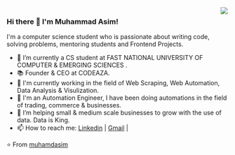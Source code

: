 <img align='right' src="https://github-readme-stats.vercel.app/api?username=muhamdasim&show_icons=true&theme=light">

### Hi there :wave: I'm Muhammad Asim! 

I'm a computer science student who is passionate about writing code, solving problems, mentoring students and Frontend Projects.

- 🔭 I’m currently a CS student at FAST NATIONAL UNIVERSITY OF COMPUTER & EMERGING SCIENCES .
- 📚 Founder & CEO at CODEAZA.
- 🔭 I'm currently working in the field of Web Scraping, Web Automation, Data Analysis & Visulization.
- 🔭 I'm an Automation Engineer, I have been doing automations in the field of trading, commerce & businesses.
- 👯 I’m helping small & medium scale businesses to grow with the use of data. Data is King. 
- 📫 How to reach me: [Linkedin](https://www.linkedin.com/in/muhamdasim) | [Gmail](mailto:muhamdasim.business@gmail.com) | 

⭐️ From [muhamdasim](https://github.com/muhamdasim)
